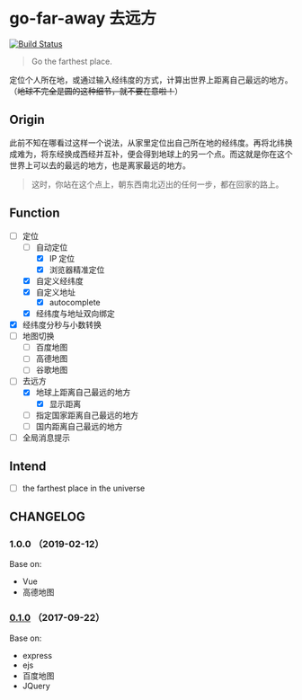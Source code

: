 # go-far-away 去远方

[![Build Status](https://travis-ci.com/YunYouJun/go-far-away.svg?branch=master)](https://travis-ci.com/YunYouJun/go-far-away)

> Go the farthest place.

定位个人所在地，或通过输入经纬度的方式，计算出世界上距离自己最远的地方。（~~地球不完全是圆的这种细节，就不要在意啦！~~）

## Origin

此前不知在哪看过这样一个说法，从家里定位出自己所在地的经纬度。再将北纬换成难为，将东经换成西经并互补，便会得到地球上的另一个点。而这就是你在这个世界上可以去的最远的地方，也是离家最远的地方。

> 这时，你站在这个点上，朝东西南北迈出的任何一步，都在回家的路上。

## Function

- [ ] 定位
  - [ ] 自动定位
    - [x] IP 定位
    - [x] 浏览器精准定位
  - [x] 自定义经纬度
  - [x] 自定义地址
    - [x] autocomplete
  - [x] 经纬度与地址双向绑定
- [x] 经纬度分秒与小数转换
- [ ] 地图切换
  - [ ] 百度地图
  - [ ] 高德地图
  - [ ] 谷歌地图
- [ ] 去远方
  - [x] 地球上距离自己最远的地方
    - [x] 显示距离
    <!-- - [ ] 显示连线 -->
  - [ ] 指定国家距离自己最远的地方
  - [ ] 国内距离自己最远的地方
- [ ] 全局消息提示

## Intend

- [ ] the farthest place in the universe

## CHANGELOG

### 1.0.0 （2019-02-12）

Base on:

- Vue
- 高德地图

### [0.1.0](https://github.com/YunYouJun/go-far-away) （2017-09-22）

Base on:

- express
- ejs
- 百度地图
- JQuery
